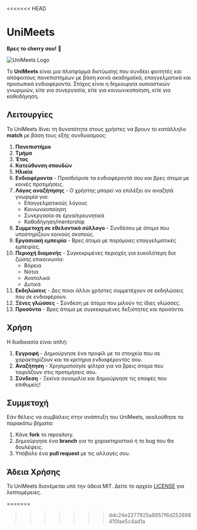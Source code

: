 <<<<<<< HEAD
# UniMeets
**Βρες το cherry σου!** 🍒

![UniMeets Logo](#) <!-- Εδώ μπορείς να προσθέσεις το URL της εικόνας του logo, εάν υπάρχει -->

Το **UniMeets** είναι μια πλατφόρμα δικτύωσης που συνδέει φοιτητές και απόφοιτους πανεπιστημίων με βάση κοινά ακαδημαϊκά, επαγγελματικά και προσωπικά ενδιαφέροντα. 
Στόχος είναι η δημιουργία ουσιαστικών γνωριμιών, είτε για συνεργασία, είτε για κοινωνικοποίηση, είτε για καθοδήγηση.

## Λειτουργίες
Το UniMeets δίνει τη δυνατότητα στους χρήστες να βρουν το κατάλληλο **match** με βάση τους εξής συνδυασμούς:

1. **Πανεπιστήμιο**
2. **Τμήμα**
3. **Έτος**
4. **Κατεύθυνση σπουδών**
5. **Ηλικία**
6. **Ενδιαφέροντα** - Προσδιόρισε τα ενδιαφέροντά σου και βρες άτομα με κοινές προτιμήσεις.
7. **Λόγος αναζήτησης** - Ο χρήστης μπορεί να επιλέξει αν αναζητά γνωριμία για:
   - Επαγγελματικούς λόγους
   - Κοινωνικοποίηση
   - Συνεργασία σε έργα/ερευνητικά
   - Καθοδήγηση/mentorship
8. **Συμμετοχή σε εθελοντικό σύλλογο** - Συνδέσου με άτομα που υποστηρίζουν κοινούς σκοπούς.
9. **Εργασιακή εμπειρία** - Βρες άτομα με παρόμοιες επαγγελματικές εμπειρίες.
10. **Περιοχή διαμονής** - Συγκεκριμένες περιοχές για ευκολότερη δια ζώσης επικοινωνία:
    - Βόρεια
    - Νότια
    - Ανατολικά
    - Δυτικά
11. **Εκδηλώσεις** - Δες ποιοι άλλοι χρήστες συμμετέχουν σε εκδηλώσεις που σε ενδιαφέρουν.
12. **Ξένες γλώσσες** - Σύνδεση με άτομα που μιλούν τις ίδιες γλώσσες.
13. **Προσόντα** - Βρες άτομα με συγκεκριμένες δεξιότητες και προσόντα.

## Χρήση
Η διαδικασία είναι απλή:
1. **Εγγραφή** - Δημιούργησε ένα προφίλ με τα στοιχεία που σε χαρακτηρίζουν και τα κριτήρια ενδιαφέροντός σου.
2. **Αναζήτηση** - Χρησιμοποίησε φίλτρα για να βρεις άτομα που ταιριάζουν στις προτιμήσεις σου.
3. **Σύνδεση** - Ξεκίνα συνομιλία και δημιούργησε τις επαφές που επιθυμείς!

## Συμμετοχή
Εάν θέλεις να συμβάλεις στην ανάπτυξη του UniMeets, ακολούθησε τα παρακάτω βήματα:
1. Κάνε **fork** το repository.
2. Δημιούργησε ένα **branch** για το χαρακτηριστικό ή το bug που θα δουλέψεις.
3. Υπόβαλε ένα **pull request** με τις αλλαγές σου.

## Άδεια Χρήσης
Το UniMeets διανέμεται υπό την άδεια MIT. Δείτε το αρχείο [LICENSE](LICENSE) για λεπτομέρειες.


=======
>>>>>>> ddc24e2277925a8957f6d252698415fae5c4ad1a

